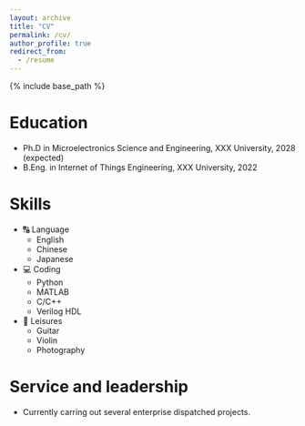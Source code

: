 ```yaml
---
layout: archive
title: "CV"
permalink: /cv/
author_profile: true
redirect_from:
  - /resume
---
```


{% include base_path %}

Education
======
* Ph.D in Microelectronics Science and Engineering, XXX University, 2028 (expected)
* B.Eng. in Internet of Things Engineering, XXX University, 2022

<!--
Work experience
======
* Spring 2024: Academic Pages Collaborator
  * GitHub University
  * Duties includes: Updates and improvements to template
  * Supervisor: The Users

* Fall 2015: Research Assistant
  * GitHub University
  * Duties included: Merging pull requests
  * Supervisor: Professor Hub

* Summer 2015: Research Assistant
  * GitHub University
  * Duties included: Tagging issues
  * Supervisor: Professor Git

-->
  
Skills
======
* 🔠 Language
  * English
  * Chinese
  * Japanese 
* 💻 Coding
  * Python
  * MATLAB
  * C/C++
  * Verilog HDL
* 🎸 Leisures
  * Guitar
  * Violin
  * Photography

<!--
Publications
======
  <ul>{% for post in site.publications reversed %}
    {% include archive-single-cv.html %}
  {% endfor %}</ul>
  
Talks
======
  <ul>{% for post in site.talks reversed %}
    {% include archive-single-talk-cv.html  %}
  {% endfor %}</ul>
  
Teaching
======
  <ul>{% for post in site.teaching reversed %}
    {% include archive-single-cv.html %}
  {% endfor %}</ul>
-->
Service and leadership
======
* Currently carring out several enterprise dispatched projects. 
